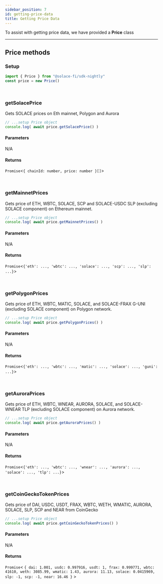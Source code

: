 ```yaml
---
sidebar_position: 7
id: getting-price-data
title: Getting Price Data
---
```


To assist with getting price data, we have provided a **Price** class

---

## **Price methods**

### **Setup**
```js
import { Price } from "@solace-fi/sdk-nightly"
const price = new Price()
```

<br/>

### **getSolacePrice**

Gets SOLACE prices on Eth mainnet, Polygon and Aurora

```js
// ...setup Price object
console.log( await price.getSolacePrice() )
```

#### Parameters

N/A

#### Returns

`Promise`<`{ chainId: number, price: number }[]`\>

<br/>

### **getMainnetPrices**

Gets price of ETH, WBTC, SOLACE, SCP and SOLACE-USDC SLP (excluding SOLACE component) on Ethereum mainnet.

```js
// ...setup Price object
console.log( await price.getMainnetPrices() )
```

#### Parameters

N/A

#### Returns

`Promise`<`{'eth': ..., 'wbtc': ..., 'solace': ..., 'scp': ..., 'slp': ...}`\>

<br/>

### **getPolygonPrices**

Gets price of ETH, WBTC, MATIC, SOLACE, and SOLACE-FRAX G-UNI (excluding SOLACE component) on Polygon network.

```js
// ...setup Price object
console.log( await price.getPolygonPrices() )
```

#### Parameters

N/A

#### Returns

`Promise`<`{'eth': ..., 'wbtc': ..., 'matic': ..., 'solace': ..., 'guni': ...}`\>

<br/>

### **getAuroraPrices**

Gets price of ETH, WBTC, WNEAR, AURORA, SOLACE, and SOLACE-WNEAR TLP (excluding SOLACE component) on Aurora network.

```js
// ...setup Price object
console.log( await price.getAuroraPrices() )
```

#### Parameters

N/A

#### Returns

`Promise`<`{'eth': ..., 'wbtc': ..., 'wnear': ..., 'aurora': ..., 'solace': ..., 'tlp': ...}`\>

<br/>

### **getCoinGeckoTokenPrices**

Gets price of DAI, USDC, USDT, FRAX, WBTC, WETH, WMATIC, AURORA, SOLACE, SLP, SCP and NEAR from CoinGecko

```js
// ...setup Price object
console.log( await price.getCoinGeckoTokenPrices() )
```

#### Parameters

N/A

#### Returns

`Promise`<
`{
      dai: 1.001,
      usdc: 0.997916,
      usdt: 1,
      frax: 0.999771,
      wbtc: 41610,
      weth: 3085.99,
      wmatic: 1.43,
      aurora: 11.13,
      solace: 0.0415969,
      slp: -1,
      scp: -1,
      near: 16.46
    }`
\>

<br/>